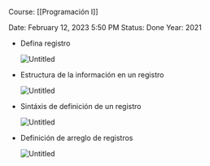 Course: [[Programación I]]

Date: February 12, 2023 5:50 PM
Status: Done
Year: 2021

- Defina registro
    
    ![Untitled](Images/Uso%20de%20registros%20en%20C/Untitled.png)
    
- Estructura de la información en un registro
    
    ![Untitled](Images/Uso%20de%20registros%20en%20C/Untitled%201.png)
    
- Sintáxis de definición de un registro
    
    ![Untitled](Images/Uso%20de%20registros%20en%20C/Untitled%202.png)
    
- Definición de arreglo de registros
    
    ![Untitled](Images/Uso%20de%20registros%20en%20C/Untitled%203.png)